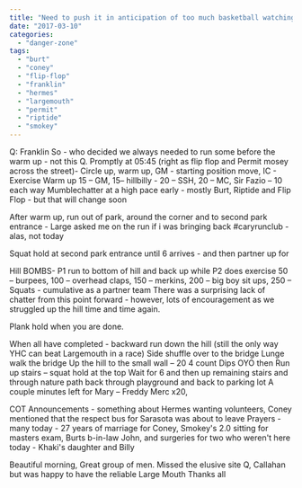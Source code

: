 ```yaml
---
title: "Need to push it in anticipation of too much basketball watching"
date: "2017-03-10"
categories: 
  - "danger-zone"
tags: 
  - "burt"
  - "coney"
  - "flip-flop"
  - "franklin"
  - "hermes"
  - "largemouth"
  - "permit"
  - "riptide"
  - "smokey"
---
```


Q: Franklin So - who decided we always needed to run some before the warm up - not this Q. Promptly at 05:45 (right as flip flop and Permit mosey across the street)- Circle up, warm up, GM - starting position move, IC - Exercise Warm up 15 – GM, 15– hillbilly - 20 – SSH, 20 – MC, Sir Fazio – 10 each way Mumblechatter at a high pace early - mostly Burt, Riptide and Flip Flop - but that will change soon

After warm up, run out of park, around the corner and to second park entrance - Large asked me on the run if i was bringing back #caryrunclub - alas, not today

Squat hold at second park entrance until 6 arrives - and then partner up for

Hill BOMBS- P1 run to bottom of hill and back up while P2 does exercise 50 – burpees, 100 – overhead claps, 150 – merkins, 200 – big boy sit ups, 250 – Squats - cumulative as a partner team There was a surprising lack of chatter from this point forward - however, lots of encouragement as we struggled up the hill time and time again.

Plank hold when you are done.

When all have completed - backward run down the hill (still the only way YHC can beat Largemouth in a race) Side shuffle over to the bridge Lunge walk the bridge Up the hill to the small wall – 20 4 count Dips OYO then Run up stairs – squat hold at the top Wait for 6 and then up remaining stairs and through nature path back through playground and back to parking lot A couple minutes left for Mary – Freddy Merc x20,

COT Announcements - something about Hermes wanting volunteers, Coney mentioned that the respect bus for Sarasota was about to leave Prayers - many today - 27 years of marriage for Coney, Smokey's 2.0 sitting for masters exam, Burts b-in-law John, and surgeries for two who weren't here today - Khaki's daughter and Billy

Beautiful morning, Great group of men. Missed the elusive site Q, Callahan but was happy to have the reliable Large Mouth Thanks all
